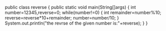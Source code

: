 public class reverse
{
    public static void main(String[]args)
    {
        int number=12345,reverse=0;
        while(number!=0)
        {
            int remainder=number%10;
            reverse=reverse*10+remainder;
            number=number/10;
        }
        System.out.println("the revrse of the given number is:"+reverse);
    }
}
